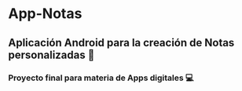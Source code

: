 # App-Notas 
## Aplicación Android para la creación de Notas personalizadas 📝
### Proyecto final para materia de Apps digitales 💻
